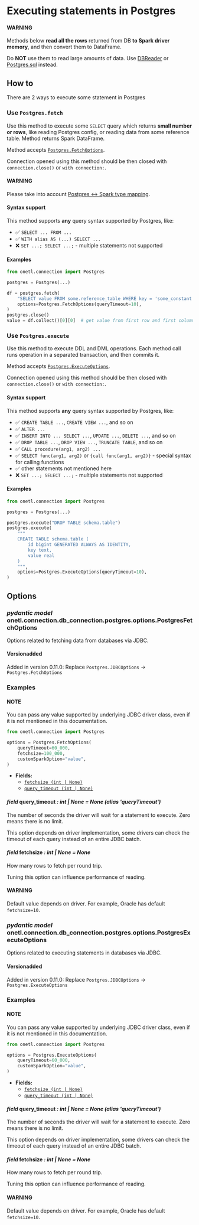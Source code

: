 <a id="postgres-execute"></a>

# Executing statements in Postgres

#### WARNING
Methods below **read all the rows** returned from DB **to Spark driver memory**, and then convert them to DataFrame.

Do **NOT** use them to read large amounts of data. Use [DBReader](read.md#postgres-read) or [Postgres.sql](sql.md#postgres-sql) instead.

## How to

There are 2 ways to execute some statement in Postgres

### Use `Postgres.fetch`

Use this method to execute some `SELECT` query which returns **small number or rows**, like reading
Postgres config, or reading data from some reference table. Method returns Spark DataFrame.

Method accepts [`Postgres.FetchOptions`](#onetl.connection.db_connection.postgres.options.PostgresFetchOptions).

Connection opened using this method should be then closed with `connection.close()` or `with connection:`.

#### WARNING
Please take into account [Postgres <-> Spark type mapping](types.md#postgres-types).

#### Syntax support

This method supports **any** query syntax supported by Postgres, like:

* ✅︎ `SELECT ... FROM ...`
* ✅︎ `WITH alias AS (...) SELECT ...`
* ❌ `SET ...; SELECT ...;` - multiple statements not supported

#### Examples

```python
from onetl.connection import Postgres

postgres = Postgres(...)

df = postgres.fetch(
    "SELECT value FROM some.reference_table WHERE key = 'some_constant'",
    options=Postgres.FetchOptions(queryTimeout=10),
)
postgres.close()
value = df.collect()[0][0]  # get value from first row and first column
```

### Use `Postgres.execute`

Use this method to execute DDL and DML operations. Each method call runs operation in a separated transaction, and then commits it.

Method accepts [`Postgres.ExecuteOptions`](#onetl.connection.db_connection.postgres.options.PostgresExecuteOptions).

Connection opened using this method should be then closed with `connection.close()` or `with connection:`.

#### Syntax support

This method supports **any** query syntax supported by Postgres, like:

* ✅︎ `CREATE TABLE ...`, `CREATE VIEW ...`, and so on
* ✅︎ `ALTER ...`
* ✅︎ `INSERT INTO ... SELECT ...`, `UPDATE ...`, `DELETE ...`, and so on
* ✅︎ `DROP TABLE ...`, `DROP VIEW ...`, `TRUNCATE TABLE`, and so on
* ✅︎ `CALL procedure(arg1, arg2) ...`
* ✅︎ `SELECT func(arg1, arg2)` or `{call func(arg1, arg2)}` - special syntax for calling functions
* ✅︎ other statements not mentioned here
* ❌ `SET ...; SELECT ...;` - multiple statements not supported

#### Examples

```python
from onetl.connection import Postgres

postgres = Postgres(...)

postgres.execute("DROP TABLE schema.table")
postgres.execute(
    """
    CREATE TABLE schema.table (
        id bigint GENERATED ALWAYS AS IDENTITY,
        key text,
        value real
    )
    """,
    options=Postgres.ExecuteOptions(queryTimeout=10),
)
```

## Options

### *pydantic model* onetl.connection.db_connection.postgres.options.PostgresFetchOptions

Options related to fetching data from databases via JDBC.

#### Versionadded
Added in version 0.11.0: Replace `Postgres.JDBCOptions` → `Postgres.FetchOptions`

### Examples

#### NOTE
You can pass any value supported by underlying JDBC driver class,
even if it is not mentioned in this documentation.

```python
from onetl.connection import Postgres

options = Postgres.FetchOptions(
    queryTimeout=60_000,
    fetchsize=100_000,
    customSparkOption="value",
)
```

<!-- !! processed by numpydoc !! -->
* **Fields:**
  - [`fetchsize (int | None)`](#onetl.connection.db_connection.postgres.options.PostgresFetchOptions.fetchsize)
  - [`query_timeout (int | None)`](#onetl.connection.db_connection.postgres.options.PostgresFetchOptions.query_timeout)

#### *field* query_timeout *: int | None* *= None* *(alias 'queryTimeout')*

The number of seconds the driver will wait for a statement to execute.
Zero means there is no limit.

This option depends on driver implementation,
some drivers can check the timeout of each query instead of an entire JDBC batch.

<!-- !! processed by numpydoc !! -->

#### *field* fetchsize *: int | None* *= None*

How many rows to fetch per round trip.

Tuning this option can influence performance of reading.

#### WARNING
Default value depends on driver. For example, Oracle has
default `fetchsize=10`.

<!-- !! processed by numpydoc !! -->

### *pydantic model* onetl.connection.db_connection.postgres.options.PostgresExecuteOptions

Options related to executing statements in databases via JDBC.

#### Versionadded
Added in version 0.11.0: Replace `Postgres.JDBCOptions` → `Postgres.ExecuteOptions`

### Examples

#### NOTE
You can pass any value supported by underlying JDBC driver class,
even if it is not mentioned in this documentation.

```python
from onetl.connection import Postgres

options = Postgres.ExecuteOptions(
    queryTimeout=60_000,
    customSparkOption="value",
)
```

<!-- !! processed by numpydoc !! -->
* **Fields:**
  - [`fetchsize (int | None)`](#onetl.connection.db_connection.postgres.options.PostgresExecuteOptions.fetchsize)
  - [`query_timeout (int | None)`](#onetl.connection.db_connection.postgres.options.PostgresExecuteOptions.query_timeout)

#### *field* query_timeout *: int | None* *= None* *(alias 'queryTimeout')*

The number of seconds the driver will wait for a statement to execute.
Zero means there is no limit.

This option depends on driver implementation,
some drivers can check the timeout of each query instead of an entire JDBC batch.

<!-- !! processed by numpydoc !! -->

#### *field* fetchsize *: int | None* *= None*

How many rows to fetch per round trip.

Tuning this option can influence performance of reading.

#### WARNING
Default value depends on driver. For example, Oracle has
default `fetchsize=10`.

<!-- !! processed by numpydoc !! -->
